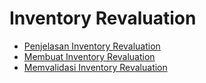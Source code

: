 # Inventory Revaluation

- [Penjelasan Inventory Revaluation](./inventory-revaluation/penjelasan.md)
- [Membuat Inventory Revaluation](./inventory-revaluation/membuat.md)
- [Memvalidasi Inventory Revaluation](./inventory-revaluation/validasi.md)
